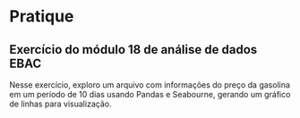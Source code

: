 
# Pratique

## Exercício do módulo 18 de análise de dados EBAC

Nesse exercício, exploro um arquivo com informações do preço da gasolina em um período de 10 dias usando Pandas e Seabourne, gerando um gráfico de linhas para visualização.
